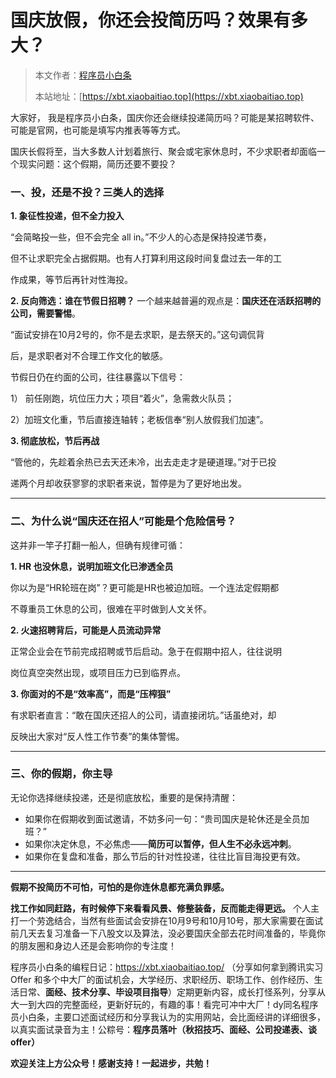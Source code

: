 # 国庆放假，你还会投简历吗？效果有多大？

> 本文作者：[程序员小白条](https://github.com/luoye6)
>
> 本站地址：[https://xbt.xiaobaitiao.top](https://xbt.xiaobaitiao.top)

大家好， 我是程序员小白条，国庆你还会继续投递简历吗？可能是某招聘软件、可能是官网，也可能是填写内推表等等方式。

国庆长假将至，当大多数人计划着旅行、聚会或宅家休息时，不少求职者却面临一个现实问题：这个假期，简历还要不要投？



### 一、投，还是不投？三类人的选择

**1. 象征性投递，但不全力投入**

“会简略投一些，但不会完全 all in。”不少人的心态是保持投递节奏，

但不让求职完全占据假期。也有人打算利用这段时间复盘过去一年的工

作成果，等节后再针对性海投。

**2. 反向筛选：谁在节假日招聘？**
一个越来越普遍的观点是：**国庆还在活跃招聘的公司，需要警惕**。

“面试安排在10月2号的，你不是去求职，是去祭天的。”这句调侃背

后，是求职者对不合理工作文化的敏感。

节假日仍在约面的公司，往往暴露以下信号：

1） 前任刚跑，坑位压力大；项目“着火”，急需救火队员；

2）加班文化重，节后直接连轴转；老板信奉“别人放假我们加速”。

**3. 彻底放松，节后再战**

“管他的，先趁着余热已去天还未冷，出去走走才是硬道理。”对于已投

递两个月却收获寥寥的求职者来说，暂停是为了更好地出发。

------

### 二、为什么说“国庆还在招人”可能是个危险信号？

这并非一竿子打翻一船人，但确有规律可循：

**1. HR 也没休息，说明加班文化已渗透全员**

你以为是“HR轮班在岗”？更可能是HR也被迫加班。一个连法定假期都

不尊重员工休息的公司，很难在平时做到人文关怀。

**2. 火速招聘背后，可能是人员流动异常**

正常企业会在节前完成招聘或节后启动。急于在假期中招人，往往说明

岗位真空突然出现，或项目压力已到临界点。

**3. 你面对的不是“效率高”，而是“压榨狠”**

有求职者直言：“敢在国庆还招人的公司，请直接闭坑。”话虽绝对，却

反映出大家对“反人性工作节奏”的集体警惕。

------

### 三、你的假期，你主导

无论你选择继续投递，还是彻底放松，重要的是保持清醒：

- 如果你在假期收到面试邀请，不妨多问一句：“贵司国庆是轮休还是全员加班？”
- 如果你决定休息，不必焦虑——**简历可以暂停，但人生不必永远冲刺**。
- 如果你在复盘和准备，那么节后的针对性投递，往往比盲目海投更有效。

------

**假期不投简历不可怕，可怕的是你连休息都充满负罪感。**

**找工作如同赶路，有时候停下来看看风景、修整装备，反而能走得更远。**
个人主打一个劳逸结合，当然有些面试会安排在10月9号和10月10号，那大家需要在面试前几天去复习准备一下八股文以及算法，没必要国庆全部去花时间准备的，毕竟你的朋友圈和身边人还是会影响你的专注度！



程序员小白条的编程日记：https://xbt.xiaobaitiao.top/ （分享如何拿到腾讯实习 Offer 和多个中大厂的面试机会，大学经历、求职经历、职场工作、创作经历、生活日常、**面经、技术分享、毕设项目指导**）定期更新内容，成长打怪系列，分享从大一到大四的完整面经，更新好玩的，有趣的事！看完可冲中大厂！dy同名程序员小白条，主要口述面试经历和分享我认为的实用网站，会比面经讲的详细很多，以真实面试录音为主！公粽号：**程序员落叶（秋招技巧、面经、公司投递表、谈offer）**

**欢迎关注上方公众号！感谢支持！一起进步，共勉！**